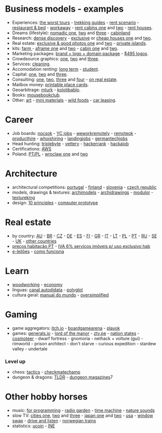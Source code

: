 # Business models - examples

- Experiences: [the worst tours](https://theworsttours.weebly.com/) - [trekking guides](https://andrewskurka.com/) - [rent scenario](https://www.unchartedbooks.com/adventurers-club.php) - [restaurant & bed](https://www.brushlandeatinghouse.com/) - [workaway](https://www.workaway.info/) - [rent cabins one](https://www.cabinscape.com/) and [two](https://getaway.house/) - [rent houses](https://www.silentliving.pt/).
- Dreams (lifestyle): [nomadic one](https://www.nomadicmatt.com/), [two](https://sofianaaustralia.com/) and [three](https://craigmod.com/) - [cabinland](https://www.youtube.com/c/Cabinland/videos)
- Research: [dense discovery](https://www.densediscovery.com/) - [exclusive](https://www.wowhaus.co.uk/) or [cheap houses one](https://www.instagram.com/cheapoldhouses/) and [two](https://www.instagram.com/cheapirishhouses/).
- Real estate: [exclusive & good photos one](https://www.fantasticfrank.de/) and [two](https://www.themodernhouse.com/) - [private islands](http://www.vladi-private-islands.de/).
- kits: [farm ](https://farmfromabox.com/) - [aframe one](https://avrame.com/) and [two](https://dubldom.com/eu) - [cabin one](https://buildcover.com/) and [two](https://www.kodasema.com/pt/).
- Marketing packages: [brand + logo + domain package](https://www.brandbucket.com/) - [$495 logos](https://logo.pizza/).
- Crowdsource graphics: [one](https://www.crowdspring.com/), [two](https://draftss.com/) and [three](https://www.manypixels.co/).
- Services: [cleaning](https://www.maidsinblack.com/).
- Accomodation renting: [long term](https://www.uniplaces.com/) - [student](https://www.studentville.pt/en).
- Capital: [one](https://shl.vc/), [two](https://www.generalcatalyst.com/) and [three](https://www.tinycapital.com/).
- Consulting: [one](https://hashref.com/), [two](https://roybarber.com/), [three](https://consulting.joreteg.com/) and [four](www.desktopneo.com) - [on real estate](https://www.zeonamcintyre.com/).
- Mailbox money: [printable place cards](https://www.placecard.me/).
- Geoarbitrage: [mturk](https://www.mturk.com/worker) - [kolotibablo](https://kolotibablo.com/main/home).
- Books: [mousebookclub](https://mousebookclub.com/).
- Other: [art](https://www.zagirovart.com) - [mini materials](https://www.minimaterials.com/) - [wild foods](https://alexandermcnaughton.com/) - [car leasing](https://www.lingscars.com/).

# Career

- Job boards: [nocsok](https://nocsok.com/) - [YC jobs](www.ycombinator.com/companies) - [weworkremotely](https://weworkremotely.com/) - [remoteok](https://remoteok.io/) - [producthire](https://producthire.net/) - [whoishiring](https://whoishiring.io/) - [landingjobs](https://landing.jobs/) - [germantechjobs](https://germantechjobs.de/) 
- Head hunting: [triplebyte](https://triplebyte.com/) - [vettery](https://www.vettery.com/candidate/tech) - [hackerrank](https://www.hackerrank.com/) - [hackajob](https://hackajob.co/)
- Certifications: [AWS](https://aws.amazon.com/pt/certification/)
- Poland: [PT/PL](http://ppcc.pl) - [wroclaw one](https://www.monterail.com/careers) and [two](https://10clouds.com/careers)

# Architecture

- architectural competitions: [portugal](http://encomenda.oasrs.org/concursos) - [finland](https://www.safa.fi/en/architectural-competitions-in-finland/) - [slovenia](https://www.zaps.si/index.php?m_id=natecaji_aktualni) - [czech republic](https://cceamoba.cz/en)
- models, drawings & textures: [archimodels](https://archimodels.tumblr.com/) - [archidrawings](https://archidrawings.tumblr.com/) - [modulor](https://www.modulor.de/en/) - [textureking](https://www.textureking.com/)
- design: [10 principles](https://www.vitsoe.com/gb/about/good-design) - [computer prototype](https://habr.com/en/post/437912/)

# Real estate

- by country: [AU](https://www.realestate.com.au/buy) - [BR](https://www.zapimoveis.com.br/) - [CZ](https://www.sreality.cz/) - [DE](https://www.immobilienscout24.de/) - [ES](https://www.idealista.com/) - [FI](https://www.etuovi.com/) - [GR](https://en.spitogatos.gr/) - [IT](https://www.idealista.it/) - [LT](https://www.remax.lt/) - [PL](https://www.otodom.pl/) - [PT](https://www.idealista.pt/) - [RU](https://www.cian.ru/) - [SE](https://www.hemnet.se/) - [UK](https://www.rightmove.co.uk/) - [other countries](https://www.similarweb.com/pt/top-websites/category/business-and-consumer-services/real-estate/)
- [preços habitação PT](https://www.idealista.pt/media/relatorios-preco-habitacao/) - [IVA 6% serviços imóveis p/ uso exclusivo hab](https://www.idealista.pt/news/financas/fiscalidade/2019/10/03/41051-iva-de-6-em-obras-apenas-para-imoveis-destinados-a-habitacao-esclarece-fisco)
- [e-leilões](https://e-leiloes.pt/) - [como funciona](https://www.economias.pt/e-leiloes/)

# Learn

- [woodworking](https://www.youtube.com/c/ChrisSalomone1/videos) - [economy](https://www.core-econ.org/the-economy/book/text/0-3-contents.html)
- linguas: [canal autodidata](https://www.youtube.com/c/CanalAutodidatagh/playlists?view=1) - [polyglot](https://www.youtube.com/user/poliglotta80/videos)
- cultura geral: [manual do mundo](https://www.youtube.com/user/iberethenorio/videos) - [oversimplified](https://www.youtube.com/c/OverSimplified/videos)

# Gaming

- game aggregators: [itch.io](https://itch.io/) - [boardgamearena](https://pt.boardgamearena.com/) - [playok](https://www.playok.com/)
- games: [generals.io](http://generals.io/) - [lord of the manor](http://www.lordofthemanor.io/) - [zty.pe](https://zty.pe/) - [nation states](https://www.nationstates.net/) - [cosmoteer](https://cosmoteer.net) - dwarf fortress - gnomoria - nethack + volture (gui) - rimworld - prison architect - don't starve - curious expedition - stardew valley - undertale

### Level up

- chess: [tactics](https://www.chesstactics.org/) - [checkmatechamp](https://www.checkmatechamp.net/)
- dungeon & dragons: [TLDR](https://github.com/miserlou/dnd-tldr) - [dungeon magazines](https://archive.org/details/dungeonmagazine?sort=titleSorter)7

# Other hobby horses

- music: [for programming](https://musicforprogramming.net/) - [radio garden](http://radio.garden) - [time machine](https://radiooooo.com/) - [nature sounds](https://rainbowhunt.com/)
- slow TV: [cities one](https://www.youtube.com/channel/UCBcVQr-07MH-p9e2kRTdB3A/videos), [two](https://www.youtube.com/channel/UCQ-JKqNo_T0yoeDZff1y7Kw/videos) and [three](https://www.youtube.com/c/keeezi/videos) - [japan one](https://www.youtube.com/c/Rambalac/videos) and [two](https://www.youtube.com/c/lylehsaxon/videos) - [usa](https://www.youtube.com/c/ActionKid/videos) - [window swap](https://window-swap.com) - [drive and listen](https://driveandlisten.herokuapp.com/) - [norwegian trains](https://www.youtube.com/c/RailCowGirl/videos)
- statistics: [ucoin](https://en.ucoin.net/) - [INE](https://www.ine.pt/)